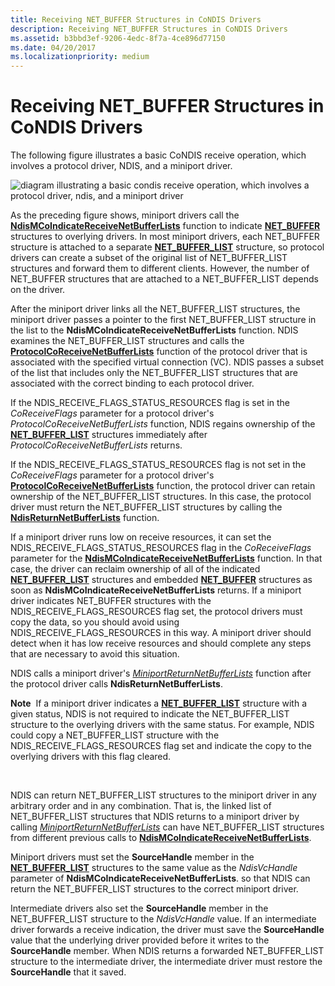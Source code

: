 ```yaml
---
title: Receiving NET_BUFFER Structures in CoNDIS Drivers
description: Receiving NET_BUFFER Structures in CoNDIS Drivers
ms.assetid: b3bbd3ef-9206-4edc-8f7a-4ce896d77150
ms.date: 04/20/2017
ms.localizationpriority: medium
---
```


# Receiving NET\_BUFFER Structures in CoNDIS Drivers





The following figure illustrates a basic CoNDIS receive operation, which involves a protocol driver, NDIS, and a miniport driver.

![diagram illustrating a basic condis receive operation, which involves a protocol driver, ndis, and a miniport driver](images/netbuffercoreceive.png)

As the preceding figure shows, miniport drivers call the [**NdisMCoIndicateReceiveNetBufferLists**](https://msdn.microsoft.com/library/windows/hardware/ff563561) function to indicate [**NET\_BUFFER**](https://msdn.microsoft.com/library/windows/hardware/ff568376) structures to overlying drivers. In most miniport drivers, each NET\_BUFFER structure is attached to a separate [**NET\_BUFFER\_LIST**](https://msdn.microsoft.com/library/windows/hardware/ff568388) structure, so protocol drivers can create a subset of the original list of NET\_BUFFER\_LIST structures and forward them to different clients. However, the number of NET\_BUFFER structures that are attached to a NET\_BUFFER\_LIST depends on the driver.

After the miniport driver links all the NET\_BUFFER\_LIST structures, the miniport driver passes a pointer to the first NET\_BUFFER\_LIST structure in the list to the **NdisMCoIndicateReceiveNetBufferLists** function. NDIS examines the NET\_BUFFER\_LIST structures and calls the [**ProtocolCoReceiveNetBufferLists**](https://msdn.microsoft.com/library/windows/hardware/ff570256) function of the protocol driver that is associated with the specified virtual connection (VC). NDIS passes a subset of the list that includes only the NET\_BUFFER\_LIST structures that are associated with the correct binding to each protocol driver.

If the NDIS\_RECEIVE\_FLAGS\_STATUS\_RESOURCES flag is set in the *CoReceiveFlags* parameter for a protocol driver's *ProtocolCoReceiveNetBufferLists* function, NDIS regains ownership of the [**NET\_BUFFER\_LIST**](https://msdn.microsoft.com/library/windows/hardware/ff568388) structures immediately after *ProtocolCoReceiveNetBufferLists* returns.

If the NDIS\_RECEIVE\_FLAGS\_STATUS\_RESOURCES flag is not set in the *CoReceiveFlags* parameter for a protocol driver's [**ProtocolCoReceiveNetBufferLists**](https://msdn.microsoft.com/library/windows/hardware/ff570256) function, the protocol driver can retain ownership of the NET\_BUFFER\_LIST structures. In this case, the protocol driver must return the NET\_BUFFER\_LIST structures by calling the [**NdisReturnNetBufferLists**](https://msdn.microsoft.com/library/windows/hardware/ff564534) function.

If a miniport driver runs low on receive resources, it can set the NDIS\_RECEIVE\_FLAGS\_STATUS\_RESOURCES flag in the *CoReceiveFlags* parameter for the [**NdisMCoIndicateReceiveNetBufferLists**](https://msdn.microsoft.com/library/windows/hardware/ff563561) function. In that case, the driver can reclaim ownership of all of the indicated [**NET\_BUFFER\_LIST**](https://msdn.microsoft.com/library/windows/hardware/ff568388) structures and embedded [**NET\_BUFFER**](https://msdn.microsoft.com/library/windows/hardware/ff568376) structures as soon as **NdisMCoIndicateReceiveNetBufferLists** returns. If a miniport driver indicates NET\_BUFFER structures with the NDIS\_RECEIVE\_FLAGS\_RESOURCES flag set, the protocol drivers must copy the data, so you should avoid using NDIS\_RECEIVE\_FLAGS\_RESOURCES in this way. A miniport driver should detect when it has low receive resources and should complete any steps that are necessary to avoid this situation.

NDIS calls a miniport driver's [*MiniportReturnNetBufferLists*](https://msdn.microsoft.com/library/windows/hardware/ff559437) function after the protocol driver calls **NdisReturnNetBufferLists**.

**Note**  If a miniport driver indicates a [**NET\_BUFFER\_LIST**](https://msdn.microsoft.com/library/windows/hardware/ff568388) structure with a given status, NDIS is not required to indicate the NET\_BUFFER\_LIST structure to the overlying drivers with the same status. For example, NDIS could copy a NET\_BUFFER\_LIST structure with the NDIS\_RECEIVE\_FLAGS\_RESOURCES flag set and indicate the copy to the overlying drivers with this flag cleared.

 

NDIS can return NET\_BUFFER\_LIST structures to the miniport driver in any arbitrary order and in any combination. That is, the linked list of NET\_BUFFER\_LIST structures that NDIS returns to a miniport driver by calling [*MiniportReturnNetBufferLists*](https://msdn.microsoft.com/library/windows/hardware/ff559437) can have NET\_BUFFER\_LIST structures from different previous calls to [**NdisMCoIndicateReceiveNetBufferLists**](https://msdn.microsoft.com/library/windows/hardware/ff563561).

Miniport drivers must set the **SourceHandle** member in the [**NET\_BUFFER\_LIST**](https://msdn.microsoft.com/library/windows/hardware/ff568388) structures to the same value as the *NdisVcHandle* parameter of **NdisMCoIndicateReceiveNetBufferLists**. so that NDIS can return the NET\_BUFFER\_LIST structures to the correct miniport driver.

Intermediate drivers also set the **SourceHandle** member in the NET\_BUFFER\_LIST structure to the *NdisVcHandle* value. If an intermediate driver forwards a receive indication, the driver must save the **SourceHandle** value that the underlying driver provided before it writes to the **SourceHandle** member. When NDIS returns a forwarded NET\_BUFFER\_LIST structure to the intermediate driver, the intermediate driver must restore the **SourceHandle** that it saved.

 

 





